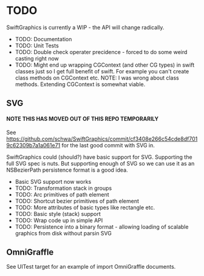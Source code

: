 # TODO

SwiftGraphics is currently a WIP - the API will change radically.

* TODO: Documentation
* TODO: Unit Tests
* TODO: Double check operater precidence - forced to do some weird casting right
now
* TODO: Might end up wrapping CGContext (and other CG types) in swift classes
just so I get full benefit of swift. For example you can't create class methods
on CGContext etc. NOTE: I was wrong about class methods. Extending CGContext is
somewhat viable.

## SVG

#### NOTE THIS HAS MOVED OUT OF THIS REPO TEMPORARILY

See https://github.com/schwa/SwiftGraphics/commit/cf3408e266c54cde8df7019c62309b7a1a061e71 for the last good commit with SVG in.

SwiftGraphics could (should?) have basic support for SVG. Supporting the full
SVG spec is nuts. But supporting enough of SVG so we can use it as an
NSBezierPath persistence format is a good idea.

* Basic SVG support now works
* TODO: Transformation stack in groups
* TODO: Arc primitives of path element
* TODO: Shortcut bezier primitives of path element
* TODO: More attributes of basic types like rectangle etc.
* TODO: Basic style (stack) support
* TODO: Wrap code up in simple API
* TODO: Persistence into a binary format - allowing loading of scalable graphics
from disk without parsin SVG

## OmniGraffle

See UITest target for an example of import OmniGraffle documents.
